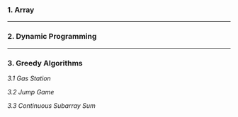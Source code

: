 ### 1. Array
---
### 2. Dynamic Programming
---
### 3. Greedy Algorithms

*3.1 Gas Station*

*3.2 Jump Game*

*3.3 Continuous Subarray Sum*